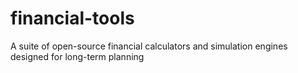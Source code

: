 # financial-tools
A suite of open-source financial calculators and simulation engines designed for long-term planning
